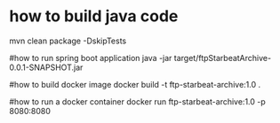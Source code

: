 # how to build java code
mvn clean package -DskipTests

#how to run spring boot application
java -jar target/ftpStarbeatArchive-0.0.1-SNAPSHOT.jar	

#how to build docker image
docker build -t ftp-starbeat-archive:1.0 .

#how to run a docker container
docker run ftp-starbeat-archive:1.0 -p 8080:8080